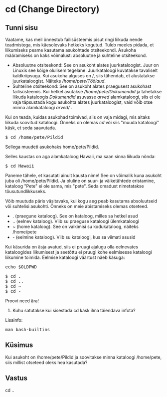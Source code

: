 # cd (Change Directory)

## Tunni sisu

Vaatame, kas meil õnnestub failisüsteemis pisut ringi liikuda nende teadmistega, mis käesolevaks hetkeks kogutud. Tuleb meeles pidada, et liikumiseks peame kasutama asukohtade otsiteekondi. Asukoha määramiseks on kaks võimalust: absoluutne ja suhteline otsiteekond.

<ul>
<li>Absoluutne otsiteekond: See on asukoht alates juurkataloogist. Juur on Linuxis see kõige olulisem tegelane. Juurkataloogi kuvatakse tavaliselt kaldkriipsuga. Kui asukoha alguses on /, siis tähendab, et alustatakse juurkataloogist. Näiteks <i>/home/pete/Töölaud</i>.</li>

<li>Suhteline otsiteekond: See on asukoht alates praegusest asukohast failisüsteemis. Kui hetkel asutakse <i>/home/pete/Dokumendid</i> ja tahetakse liikuda kataloogis <i>Dokumendid</i> asuvasse <i>arved</i> alamkataloogi, siis ei ole vaja täpsustada kogu asukohta alates juurkataloogist, vaid võib otse minna alamkataloogi <i>arved/</i> .</li>
</ul>

Kui on teada, kuidas asukohad toimivad, siis on vaja midagi, mis aitaks liikuda soovitud kataloogi. Õnneks on olemas *cd* või siis "muuda kataloogi" käsk, et seda saavutada.

<pre>$ cd /home/pete/Pildid</pre>

Sellega muudeti asukohaks home/pete/Pildid.

Selles kaustas on aga alamkataloog Hawaii, ma saan sinna liikuda nõnda:

<pre>$ cd Hawaii</pre>

Paneme tähele, et kasutati ainult kausta nime! See on võimalik kuna asukoht juba oli /home/pete/Pildid. Ja oluline on suur- ja väiketähtede eristamine, kataloog "Pete" ei ole sama, mis "pete". Seda omadust nimetatakse tõusutundlikkuseks.

Võib muutuda päris väsitavaks, kui kogu aeg peab kasutama absoluutseid või suhtelisi asukohti. Õnneks on meie abistamiseks olemas otseteed.

<ul>
<li>. (praegune kataloog). See on kataloog, milles sa hetkel asud</li>
<li>.. (eelnev kataloog). Viib su praeguse kataloogi ülemkataloogi</li>
<li>~ (home kataloog). See on vaikimisi su kodukataloog, näiteks /home/pete</li>
<li>- (eelmine kataloog). Viib su kataloogi, kus sa viimati asusid</li>
</ul>

Kui käsurida on äsja avatud, siis ei pruugi ajalugu olla eelnevates kataloogides liikumisest ja seetõttu ei pruugi kohe eelmisesse kataloogi liikumine toimida. Eelmise kataloogi väärtust näeb käsuga:
<pre>
echo $OLDPWD
</pre>

<pre>$ cd .
$ cd ..
$ cd ~
$ cd -
</pre>
Proovi need ära!

<ol>
<li>Kuhu satutakse kui sisestada cd käsk ilma täiendava infota?</li>
</ol>

Lisainfo:<br />
<pre>
man bash-builtins
</pre>

## Küsimus

Kui asukoht on /home/pete/Pildid ja soovitakse minna kataloogi /home/pete, siis millist otseteed oleks hea kasutada?

## Vastus

cd ..
